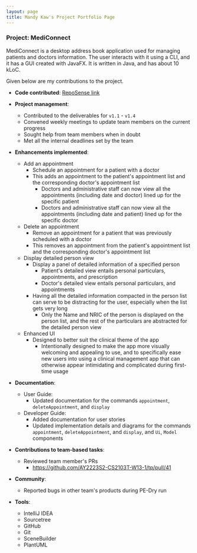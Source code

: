 ```yaml
---
layout: page
title: Mandy Kaw's Project Portfolio Page
---
```


### Project: MediConnect

MediConnect is a desktop address book application used for managing patients and doctors information.
The user interacts with it using a CLI, and it has a GUI created with JavaFX.
It is written in Java, and has about 10 kLoC.

Given below are my contributions to the project.

* **Code contributed**: [RepoSense link](https://nus-cs2103-ay2223s2.github.io/tp-dashboard/?search=mandykqh&breakdown=true)

* **Project management**:
  * Contributed to the deliverables for `v1.1` - `v1.4` 
  * Convened weekly meetings to update team members on the current progress
  * Sought help from team members when in doubt
  * Met all the internal deadlines set by the team

* **Enhancements implemented**:
  * Add an appointment
    * Schedule an appointment for a patient with a doctor
    * This adds an appointment to the patient's appointment list and the corresponding doctor's appointment list
      * Doctors and administrative staff can now view all the appointments (including date and doctor) lined up for the specific patient
      * Doctors and administrative staff can now view all the appointments (including date and patient) lined up for the specific doctor
  * Delete an appointment
    * Remove an appointment for a patient that was previously scheduled with a doctor
    * This removes an appointment from the patient's appointment list and the corresponding doctor's appointment list
  * Display detailed person view
    * Display a panel of detailed information of a specified person
      * Patient's detailed view entails personal particulars, appointments, and prescription
      * Doctor's detailed view entails personal particulars, and appointments
    * Having all the detailed information compacted in the person list can serve to be distracting for the user, especially when the list gets very long
      * Only the Name and NRIC of the person is displayed on the person list, and the rest of the particulars are abstracted for the detailed person view
  * Enhanced UI
    * Designed to better suit the clinical theme of the app
      * Intentionally designed to make the app more visually welcoming and appealing to use, and to specifically ease new users into using a clinical management app that can otherwise appear intimidating and complicated during first-time usage

* **Documentation**:
  * User Guide:
    * Updated documentation for the commands `appointment`, `deleteAppointment`, and `display`
  * Developer Guide:
    * Added documentation for user stories 
    * Updated implementation details and diagrams for the commands `appointment`, `deleteAppointment`, and `display`, and `Ui`, `Model` components

* **Contributions to team-based tasks**:
  * Reviewed team member's PRs
    * https://github.com/AY2223S2-CS2103T-W13-1/tp/pull/41

* **Community**:
  * Reported bugs in other team's products during PE-Dry run

* **Tools**:
  * IntelliJ IDEA
  * Sourcetree
  * GitHub
  * Git
  * SceneBuilder
  * PlantUML
